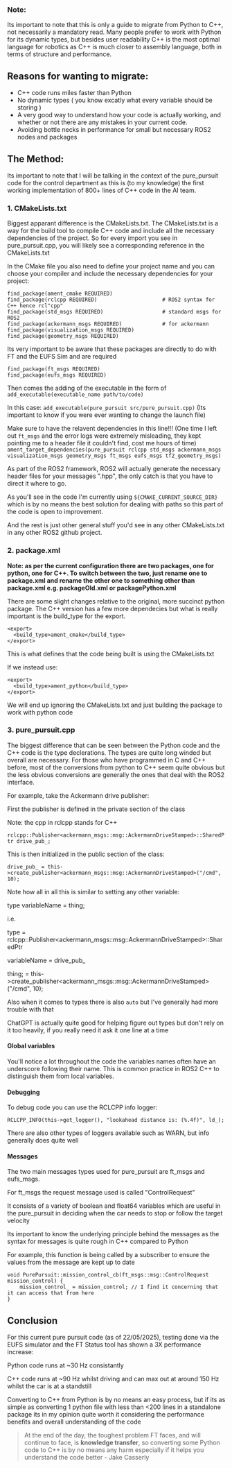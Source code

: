 ### Note:

Its important to note that this is only a guide to migrate from Python to C++, not necessarily a mandatory read.
Many people prefer to work with Python for its dynamic types, but besides user readability C++ is the most optimal language for robotics as C++ is much closer to assembly language, both in terms of structure and performance.

## Reasons for wanting to migrate:

- C++ code runs miles faster than Python
- No dynamic types ( you know excatly what every variable should be storing )
- A very good way to understand how your code is actually working, and whether or not there are any mistakes in your current code.
- Avoiding bottle necks in performance for small but necessary ROS2 nodes and packages

## The Method:

Its important to note that I will be talking in the context of the pure_pursuit code for the control department as this is (to my knowledge) the first working implementation of 800+ lines of C++ code in the AI team.

### 1. CMakeLists.txt
Biggest apparant difference is the CMakeLists.txt. The CMakeLists.txt is a way for the build tool to compile C++ code and include all the necessary dependencies of the project. So for every import you see in pure_pursuit.cpp, you will likely see a corresponding reference in the CMakeLists.txt

In the CMake file you also need to define your project name and you can choose your compiler and include the necessary dependencies for your project:

```
find_package(ament_cmake REQUIRED)
find_package(rclcpp REQUIRED)                     # ROS2 syntax for C++ hence rcl"cpp"
find_package(std_msgs REQUIRED)                   # standard msgs for ROS2
find_package(ackermann_msgs REQUIRED)             # for ackermann
find_package(visualization_msgs REQUIRED)
find_package(geometry_msgs REQUIRED)  
```

Its very important to be aware that these packages are directly to do with FT and the EUFS Sim and are required

```
find_package(ft_msgs REQUIRED)
find_package(eufs_msgs REQUIRED)
```

Then comes the adding of the executable in the form of ```add_executable(executable_name path/to/code)```

In this case: ```add_executable(pure_pursuit src/pure_pursuit.cpp)``` (Its important to know if you were ever wanting to change the launch file)

Make sure to have the relavent dependencies in this line!!! (One time I left out ```ft_msgs``` and the error logs were extremely misleading, they kept pointing me to a header file it couldn't find, cost me hours of time)
```ament_target_dependencies(pure_pursuit rclcpp std_msgs ackermann_msgs visualization_msgs geometry_msgs ft_msgs eufs_msgs tf2_geometry_msgs)```

As part of the ROS2 framework, ROS2 will actually generate the necessary header files for your messages ".hpp", the only catch is that you have to direct it where to go.

As you'll see in the code I'm currently using ```${CMAKE_CURRENT_SOURCE_DIR}``` which is by no means the best solution for dealing with paths so this part of the code is open to improvement.

And the rest is just other general stuff you'd see in any other CMakeLists.txt in any other ROS2 github project.

### 2. package.xml

**Note: as per the current configuration there are two packages, one for python, one for C++. To switch between the two, just rename one to package.xml and rename the other one to something other than package.xml e.g. packageOld.xml or packagePython.xml**

There are some slight changes relative to the original, more succinct python package. The C++ version has a few more dependecies but what is really important is the build_type for the export.

```
<export>
  <build_type>ament_cmake</build_type>
</export>
```

This is what defines that the code being built is using the CMakeLists.txt

If we instead use:

```
<export>
  <build_type>ament_python</build_type>
</export>
```

We will end up ignoring the CMakeLists.txt and just building the package to work with python code

### 3. pure_pursuit.cpp

The biggest difference that can be seen between the Python code and the C++ code is the type declerations. The types are quite long winded but overall are necessary.
For those who have programmed in C and C++ before, most of the conversions from python to C++ seem quite obvious but the less obvious conversions are generally the ones that deal with the ROS2 interface.

For example, take the Ackermann drive publisher:

First the publisher is defined in the private section of the class

Note: the cpp in rclcpp stands for C++

```rclcpp::Publisher<ackermann_msgs::msg::AckermannDriveStamped>::SharedPtr drive_pub_;```

This is then initialized in the public section of the class:

```drive_pub_ = this->create_publisher<ackermann_msgs::msg::AckermannDriveStamped>("/cmd", 10);```

Note how all in all this is similar to setting any other variable:

type variableName = thing;

i.e.

type = rclcpp::Publisher<ackermann_msgs::msg::AckermannDriveStamped>::SharedPtr

variableName = drive_pub_

thing; = this->create_publisher<ackermann_msgs::msg::AckermannDriveStamped>("/cmd", 10);

Also when it comes to types there is also ```auto``` but I've generally had more trouble with that

ChatGPT is actually quite good for helping figure out types but don't rely on it too heavily, if you really need it ask it one line at a time


#### Global variables

You'll notice a lot throughout the code the variables names often have an underscore following their name. This is common practice in ROS2 C++ to distinguish them from local variables.


#### Debugging

To debug code you can use the RCLCPP info logger:

```RCLCPP_INFO(this->get_logger(), "lookahead distance is: (%.4f)", ld_);```

There are also other types of loggers available such as WARN, but info generally does quite well


#### Messages

The two main messages types used for pure_pursuit are ft_msgs and eufs_msgs.

For ft_msgs the request message used is called "ControlRequest"

It consists of a variety of boolean and float64 variables which are useful in the pure_pursuit in deciding when the car needs to stop or follow the target velocity

Its important to know the underlying principle behind the messages as the syntax for messages is quite rough in C++ compared to Python

For example, this function is being called by a subscriber to ensure the values from the message are kept up to date

```
void PurePursuit::mission_control_cb(ft_msgs::msg::ControlRequest mission_control) {
    mission_control_ = mission_control; // I find it concerning that it can access that from here
}
```

## Conclusion

For this current pure pursuit code (as of 22/05/2025), testing done via the EUFS simulator and the FT Status tool has shown a 3X performance increase:

Python code runs at ~30 Hz consistantly

C++ code runs at ~90 Hz whilst driving and can max out at around 150 Hz whilst the car is at a standstill

Converting to C++ from Python is by no means an easy process, but if its as simple as converting 1 python file with less than <200 lines in a standalone package its in my opinion quite worth it considering the performance benefits and overall understanding of the code

> At the end of the day, the toughest problem FT faces, and will continue to face, is **knowledge transfer**, so converting some Python code to C++ is by no means any harm especially if it helps you understand the code better - Jake Casserly